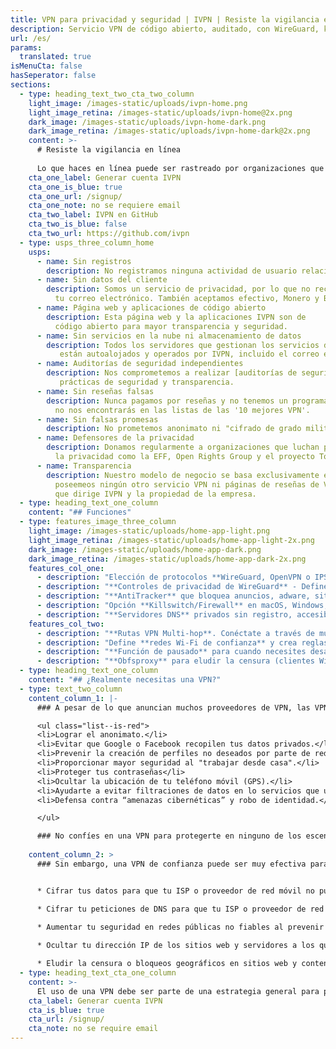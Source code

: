 ```yaml
---
title: VPN para privacidad y seguridad | IVPN | Resiste la vigilancia en línea
description: Servicio VPN de código abierto, auditado, con WireGuard, killswitch y bloqueador de rastreadores. Sin registros, sin falsas promesas. Inscripción anónima con garantía de reembolso de 30 días.
url: /es/
params:
  translated: true
isMenuCta: false
hasSeperator: false
sections:
  - type: heading_text_two_cta_two_column
    light_image: /images-static/uploads/ivpn-home.png
    light_image_retina: /images-static/uploads/ivpn-home@2x.png
    dark_image: /images-static/uploads/ivpn-home-dark.png
    dark_image_retina: /images-static/uploads/ivpn-home-dark@2x.png
    content: >-
      # Resiste la vigilancia en línea
    
      Lo que haces en línea puede ser rastreado por organizaciones que quizás no conozcas y pase a formar parte de un registro permanente. Una VPN no puede resolver esto por sí sola, pero puede evitar que tu ISP pueda compartir o vender tus datos.
    cta_one_label: Generar cuenta IVPN
    cta_one_is_blue: true
    cta_one_url: /signup/
    cta_one_note: no se requiere email
    cta_two_label: IVPN en GitHub
    cta_two_is_blue: false
    cta_two_url: https://github.com/ivpn
  - type: usps_three_column_home
    usps:
      - name: Sin registros
        description: No registramos ninguna actividad de usuario relacionada con el uso del servicio VPN, como se explica en nuestra clara [política de privacidad](/privacy).
      - name: Sin datos del cliente
        description: Somos un servicio de privacidad, por lo que no recopilamos ni almacenamos ningún dato personal al registrarse, ni siquiera
          tu correo electrónico. También aceptamos efectivo, Monero y Bitcoin.
      - name: Página web y aplicaciones de código abierto
        description: Esta página web y la aplicaciones IVPN son de
          código abierto para mayor transparencia y seguridad.
      - name: Sin servicios en la nube ni almacenamiento de datos
        description: Todos los servidores que gestionan los servicios de IVPN
           están autoalojados y operados por IVPN, incluido el correo electrónico y atencion al cliente.
      - name: Auditorías de seguridad independientes
        description: Nos comprometemos a realizar [auditorías de seguridad anuales](/blog/tags/audit/) para mejorar nuestras
           prácticas de seguridad y transparencia.
      - name: Sin reseñas falsas
        description: Nunca pagamos por reseñas y no tenemos un programa de afiliados, por lo que
          no nos encontrarás en las listas de las '10 mejores VPN'.
      - name: Sin falsas promesas
        description: No prometemos anonimato ni "cifrado de grado militar". Publicamos extensas [guías de privacidad](/privacy-guides/) y educamos a nuestros clientes sobre lo que una VPN puede lograr de manera realista.
      - name: Defensores de la privacidad
        description: Donamos regularmente a organizaciones que luchan por el derecho a
          la privacidad como la EFF, Open Rights Group y el proyecto Tor.
      - name: Transparencia
        description: Nuestro modelo de negocio se basa exclusivamente en suscripciones de pago. No
          poseemeos ningún otro servicio VPN ni páginas de reseñas de VPN. Revisa [el equipo](team/)
          que dirige IVPN y la propiedad de la empresa.
  - type: heading_text_one_column
    content: "## Funciones"
  - type: features_image_three_column
    light_image: /images-static/uploads/home-app-light.png
    light_image_retina: /images-static/uploads/home-app-light-2x.png
    dark_image: /images-static/uploads/home-app-dark.png
    dark_image_retina: /images-static/uploads/home-app-dark-2x.png
    features_col_one:
      - description: "Elección de protocolos **WireGuard, OpenVPN o IPSec** utilizando las aplicaciones IVPN o cualquier otro cliente VPN compatible."
      - description: "**Controles de privacidad de WireGuard** - Define una programación personalizada para la rotación automática de claves y direcciones IP."
      - description: "**AntiTracker** que bloquea anuncios, adware, sitios web maliciosos y rastreadores de recopilación de datos."
      - description: "Opción **Killswitch/Firewall** en macOS, Windows, Linux, Android y la función On-demand incorporada en iOS. Ofrece protección contra filtraciones DNS, IPv6, WebRTC y desconexiones."
      - description: "**Servidores DNS** privados sin registro, accesibles a través de nuestra VPN."
    features_col_two:
      - description: "**Rutas VPN Multi-hop**. Conéctate a través de múltiples servidores en jurisdicciones diferentes para mejorar la privacidad."
      - description: "Define **redes Wi-Fi de confianza** y crea reglas para la conexión/desconexión automática."
      - description: "**Función de pausado** para cuando necesites desactivar la VPN temporalmente, tras lo cual la conexión se restablece automáticamente (excepto iOS)."
      - description: "**Obfsproxy** para eludir la censura (clientes Windows, macOS y Linux)."
  - type: heading_text_one_column
    content: "## ¿Realmente necesitas una VPN?"
  - type: text_two_column
    content_column_1: |-
      ### A pesar de lo que anuncian muchos proveedores de VPN, las VPN son inútiles (en el mejor de los casos, ineficaces) en:

      <ul class="list--is-red">
      <li>Lograr el anonimato.</li>
      <li>Evitar que Google o Facebook recopilen tus datos privados.</li>
      <li>Prevenir la creación de perfiles no deseados por parte de redes sociales o motores de búsqueda.</li>
      <li>Proporcionar mayor seguridad al "trabajar desde casa".</li>
      <li>Proteger tus contraseñas</li>
      <li>Ocultar la ubicación de tu teléfono móvil (GPS).</li>
      <li>Ayudarte a evitar filtraciones de datos en lo servicios que utilizas en línea.</li>
      <li>Defensa contra “amenazas cibernéticas” y robo de identidad.</li>

      </ul>

      ### No confíes en una VPN para protegerte en ninguno de los escenarios anteriores.
    
    content_column_2: >
      ### Sin embargo, una VPN de confianza puede ser muy efectiva para:


      * Cifrar tus datos para que tu ISP o proveedor de red móvil no pueda vigilar ni registrar tu actividad en línea. Sin una VPN, conexiones HTTPS aún exponen a tu ISP el nombre del dominio o la dirección IP que estás visitando.

      * Cifrar tu peticiones de DNS para que tu ISP o proveedor de red móvil no pueda vigilar ni registrar los dominios que visitas.

      * Aumentar tu seguridad en redes públicas no fiables al prevenir ataques MITM.
        
      * Ocultar tu dirección IP de los sitios web y servidores a los que te conectas.

      * Eludir la censura o bloqueos geográficos en sitios web y contenidos en línea. 
  - type: heading_text_cta_one_column
    content: >-
      El uso de una VPN debe ser parte de una estrategia general para proteger tu privacidad, **pero solo si confías más en el proveedor de VPN que en tu ISP**.
    cta_label: Generar cuenta IVPN
    cta_is_blue: true
    cta_url: /signup/
    cta_note: no se require email
---
```

